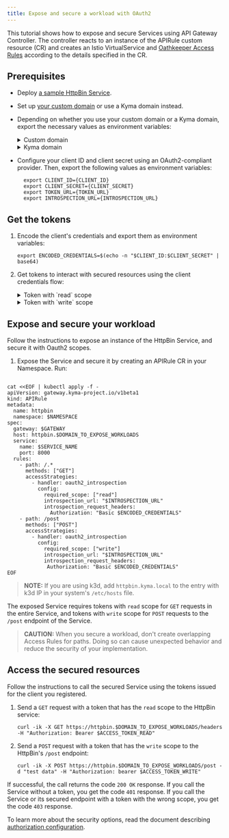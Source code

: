 ```yaml
---
title: Expose and secure a workload with OAuth2
---
```


This tutorial shows how to expose and secure Services using API Gateway Controller. The controller reacts to an instance of the APIRule custom resource (CR) and creates an Istio VirtualService and [Oathkeeper Access Rules](https://www.ory.sh/docs/oathkeeper/api-access-rules) according to the details specified in the CR.

## Prerequisites

* Deploy [a sample HttpBin Service](../01-00-create-workload.md).
* Set up [your custom domain](../01-10-setup-custom-domain-for-workload.md) or use a Kyma domain instead. 
* Depending on whether you use your custom domain or a Kyma domain, export the necessary values as environment variables:
  
  <div tabs name="export-values">

    <details>
    <summary>
    Custom domain
    </summary>
    
    ```bash
    export DOMAIN_TO_EXPOSE_WORKLOADS={DOMAIN_NAME}
    export GATEWAY=$NAMESPACE/httpbin-gateway
    ```
    </details>

    <details>
    <summary>
    Kyma domain
    </summary>

    ```bash
    export DOMAIN_TO_EXPOSE_WORKLOADS={KYMA_DOMAIN_NAME}
    export GATEWAY=kyma-system/kyma-gateway
    ```
    </details>
  </div>  

* Configure your client ID and client secret using an OAuth2-compliant provider. Then, export the following values as environment variables:
  ```shell
    export CLIENT_ID={CLIENT_ID}
    export CLIENT_SECRET={CLIENT_SECRET}
    export TOKEN_URL={TOKEN_URL}
    export INTROSPECTION_URL={INTROSPECTION_URL}
   ```

## Get the tokens

1. Encode the client's credentials and export them as environment variables:
   ```shell
   export ENCODED_CREDENTIALS=$(echo -n "$CLIENT_ID:$CLIENT_SECRET" | base64)
   ```

2. Get tokens to interact with secured resources using the client credentials flow:
   <div tabs>
     <details>
     <summary>
     Token with `read` scope
     </summary>
     * Export the following value as an environment variable:
        ```shell
        export KYMA_DOMAIN={KYMA_DOMAIN_NAME}
        ```  
     * Get the opaque token:
        ```shell
        curl --location --request POST "$TOKEN_URL?grant_type=client_credentials" --header "Content-Type: application/x-www-form-urlencoded" --header "Authorization: Basic $ENCODED_CREDENTIALS"
        ```
     * Export the issued token as an environment variable:
        ```shell
        export ACCESS_TOKEN_READ={ISSUED_READ_TOKEN}
        ```
     </details>
     <details>
     <summary>
     Token with `write` scope
     </summary>
     * Export the following value as an environment variable:
        ```shell
        export KYMA_DOMAIN={KYMA_DOMAIN_NAME}
        ```  
     * Get the opaque token:
        ```shell
        curl --location --request POST "$TOKEN_URL?grant_type=client_credentials" --header "Content-Type: application/x-www-form-urlencoded" --header "Authorization: Basic $ENCODED_CREDENTIALS"
        ```
     * Export the issued token as an environment variable:
        ```shell
        export ACCESS_TOKEN_WRITE={ISSUED_WRITE_TOKEN}
        ```
      </details>
   </div>


## Expose and secure your workload

Follow the instructions to expose an instance of the HttpBin Service, and secure it with Oauth2 scopes.

1. Expose the Service and secure it by creating an APIRule CR in your Namespace. Run:

  ```shell
   
  cat <<EOF | kubectl apply -f -
  apiVersion: gateway.kyma-project.io/v1beta1
  kind: APIRule
  metadata:
    name: httpbin
    namespace: $NAMESPACE
  spec:
    gateway: $GATEWAY
    host: httpbin.$DOMAIN_TO_EXPOSE_WORKLOADS
    service:
      name: $SERVICE_NAME
      port: 8000
    rules:
      - path: /.*
        methods: ["GET"]
        accessStrategies:
          - handler: oauth2_introspection
            config:
              required_scope: ["read"]
              introspection_url: "$INTROSPECTION_URL"
              introspection_request_headers:
                Authorization: "Basic $ENCODED_CREDENTIALS"
      - path: /post
        methods: ["POST"]
        accessStrategies:
          - handler: oauth2_introspection
            config:
              required_scope: ["write"]
              introspection_url: "$INTROSPECTION_URL"
              introspection_request_headers:
               Authorization: "Basic $ENCODED_CREDENTIALS"
  EOF
   ```

   >**NOTE:** If you are using k3d, add `httpbin.kyma.local` to the entry with k3d IP in your system's `/etc/hosts` file.

  The exposed Service requires tokens with `read` scope for `GET` requests in the entire Service, and tokens with `write` scope for `POST` requests to the `/post` endpoint of the Service.

  
>**CAUTION:** When you secure a workload, don't create overlapping Access Rules for paths. Doing so can cause unexpected behavior and reduce the security of your implementation.

## Access the secured resources

Follow the instructions to call the secured Service using the tokens issued for the client you registered.

1. Send a `GET` request with a token that has the `read` scope to the HttpBin service:

   ```shell
   curl -ik -X GET https://httpbin.$DOMAIN_TO_EXPOSE_WORKLOADS/headers -H "Authorization: Bearer $ACCESS_TOKEN_READ"
   ```

2. Send a `POST` request with a token that has the `write` scope to the HttpBin's `/post` endpoint:

   ```shell
   curl -ik -X POST https://httpbin.$DOMAIN_TO_EXPOSE_WORKLOADS/post -d "test data" -H "Authorization: bearer $ACCESS_TOKEN_WRITE"
   ```

If successful, the call returns the code `200 OK` response. If you call the Service without a token, you get the code `401` response. If you call the Service or its secured endpoint with a token with the wrong scope, you get the code `403` response.

To learn more about the security options, read the document describing [authorization configuration](../../custom-resources/apirule/04-50-apirule-authorizations.md).
